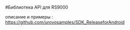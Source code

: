#Библиотека API для RS9000

описание и примеры : https://github.com/urovosamples/SDK_ReleaseforAndroid